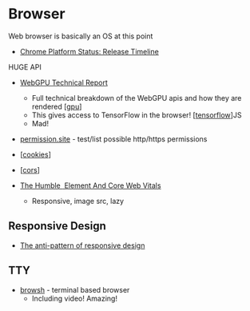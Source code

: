Browser
=======

Web browser is basically an OS at this point

* [Chrome Platform Status: Release Timeline](https://www.chromestatus.com/features/schedule)

HUGE API
* [WebGPU Technical Report](https://chromium.googlesource.com/chromium/src/+/main/docs/security/research/graphics/webgpu_technical_report.md)
    * Full technical breakdown of the WebGPU apis and how they are rendered [[gpu]]
    * This gives access to TensorFlow in the browser! [[tensorflow]]JS
    * Mad!

* [permission.site](https://permission.site/) - test/list possible http/https permissions
* [[cookies]]
* [[cors]]

* [The Humble <img> Element And Core Web Vitals](https://www.smashingmagazine.com/2021/04/humble-img-element-core-web-vitals/)
    * Responsive, image src, lazy

Responsive Design
-----------------

* [The anti-pattern of responsive design](http://john.ankarstrom.se/responsive/)


TTY
---

* [browsh](https://github.com/browsh-org/browsh) - terminal based browser
    * Including video! Amazing!


[//begin]: # "Autogenerated link references for markdown compatibility"
[gpu]: gpu.md "GPU"
[tensorflow]: tensorflow.md "TensorFlow"
[cookies]: cookies.md "Cookies"
[cors]: cors.md "CORS"
[//end]: # "Autogenerated link references"